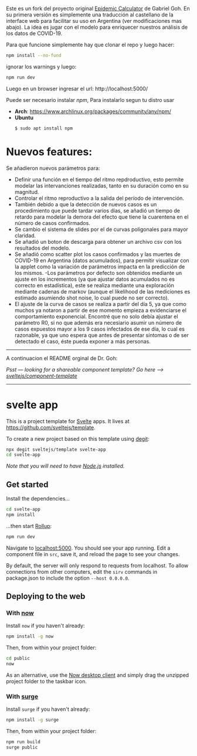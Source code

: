 Este es un fork del proyecto original [Epidemic Calculator](https://github.com/gabgoh/epcalc)
de Gabriel Goh. En su primera versión es simplemente una traducción al castellano de la interface web
para facilitar su uso en Argentina (ver modificaciones mas abajo). La idea es jugar con el modelo 
para enriquecer nuestros análisis de los datos de COVID-19.

Para que funcione simplemente hay que clonar el repo y luego hacer:

```bash
npm install --no-fund
```
ignorar los warnings y luego:
```bash
npm run dev
```
Luego en un browser ingresar el url: http://localhost:5000/

Puede ser necesario instalar *npm*, Para instalarlo segun tu distro usar 

- **Arch**: https://www.archlinux.org/packages/community/any/npm/
- **Ubuntu**
  ```bash
  $ sudo apt install npm
  ```

# Nuevos features:
Se añadieron nuevos parámetros para:
- Definir una función en el tiempo del ritmo repdroductivo, esto permite modelar las intervanciones realizadas,
tanto en su duración como en su magnitud. 
- Controlar el ritmo reproductivo a la salida del período de intervención.
- También debido a que la detección de nuevos casos es un procedimiento que puede tardar varios
días, se añadió un tiempo de retardo para modelar la demora del efecto que tiene la cuarentena
en el número de casos confirmados.
- Se cambio el sistema de slides por el de curvas poligonales para mayor claridad.
- Se añadió un boton de descarga para obtener un archivo csv con los resultados del modelo.
- Se añadió como scatter plot los casos confirmados y las muertes de COVID-19 en Argentina (datos acumulados), para permitir
visualizar con la applet como la variación de parámetros impacta en la predicción de los mismos.
-Los parámetros por defecto son obtenidos mediante un ajuste en los incrementos (ya que ajustar datos acumulados no es correcto en estadística), este se realiza mediante una exploración mediante cadenas de markov (aunque el likelihood de las mediciones es estimado asumiendo shot noise, lo cual puede no ser correcto).
- El ajuste de la curva de casos se realiza a partir del día 5, ya que como muchos
ya notaron a partir de ese momento empieza a evidenciarse el comportamiento exponencial.
Encontré que no solo debía ajustar el parámetro R0, si no que además era necesiario asumir
un número de casos expuestos mayor a los 9 casos infectados de ese día, lo cual es razonable,
ya que uno espera que antes de presentar síntomas o de ser detectado el caso, éste pueda exponer
a más personas. 

---

A continuacion el README orginal de Dr. Goh:


*Psst — looking for a shareable component template? Go here --> [sveltejs/component-template](https://github.com/sveltejs/component-template)*

---

# svelte app

This is a project template for [Svelte](https://svelte.dev) apps. It lives at https://github.com/sveltejs/template.

To create a new project based on this template using [degit](https://github.com/Rich-Harris/degit):

```bash
npx degit sveltejs/template svelte-app
cd svelte-app
```

*Note that you will need to have [Node.js](https://nodejs.org) installed.*


## Get started

Install the dependencies...

```bash
cd svelte-app
npm install
```

...then start [Rollup](https://rollupjs.org):

```bash
npm run dev
```

Navigate to [localhost:5000](http://localhost:5000). You should see your app running. Edit a component file in `src`, save it, and reload the page to see your changes.

By default, the server will only respond to requests from localhost. To allow connections from other computers, edit the `sirv` commands in package.json to include the option `--host 0.0.0.0`.


## Deploying to the web

### With [now](https://zeit.co/now)

Install `now` if you haven't already:

```bash
npm install -g now
```

Then, from within your project folder:

```bash
cd public
now
```

As an alternative, use the [Now desktop client](https://zeit.co/download) and simply drag the unzipped project folder to the taskbar icon.

### With [surge](https://surge.sh/)

Install `surge` if you haven't already:

```bash
npm install -g surge
```

Then, from within your project folder:

```bash
npm run build
surge public
```
